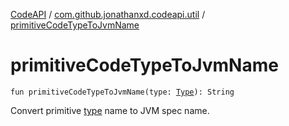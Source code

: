 [CodeAPI](../index.md) / [com.github.jonathanxd.codeapi.util](index.md) / [primitiveCodeTypeToJvmName](.)

# primitiveCodeTypeToJvmName

`fun primitiveCodeTypeToJvmName(type: `[`Type`](http://docs.oracle.com/javase/6/docs/api/java/lang/reflect/Type.html)`): String`

Convert primitive [type](primitive-code-type-to-jvm-name.md#com.github.jonathanxd.codeapi.util$primitiveCodeTypeToJvmName(java.lang.reflect.Type)/type) name to JVM spec name.

